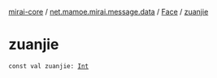 [mirai-core](../../index.md) / [net.mamoe.mirai.message.data](../index.md) / [Face](index.md) / [zuanjie](./zuanjie.md)

# zuanjie

`const val zuanjie: `[`Int`](https://kotlinlang.org/api/latest/jvm/stdlib/kotlin/-int/index.html)